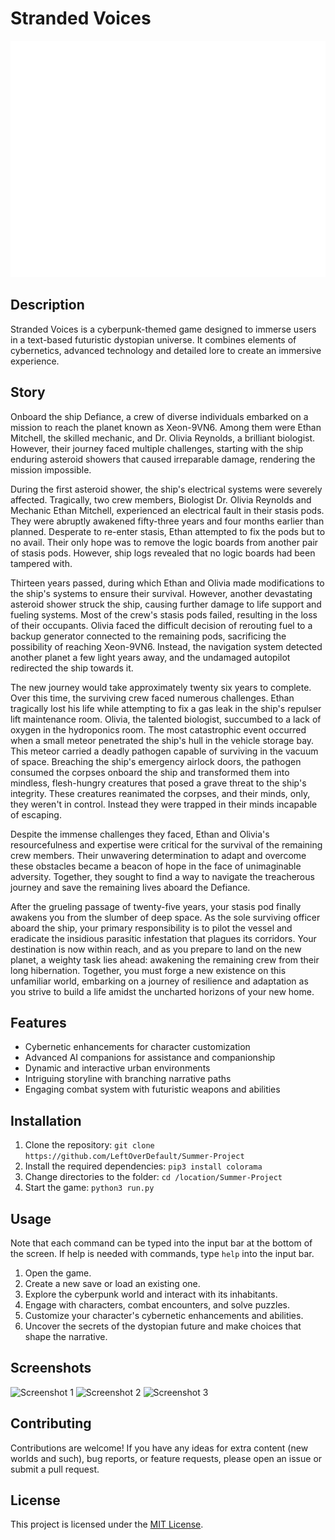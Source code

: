# Stranded Voices

![Banner](assets/banner.png)

## Description

Stranded Voices is a cyberpunk-themed game designed to immerse users in a text-based futuristic dystopian universe. It combines elements of cybernetics, advanced technology and detailed lore to create an immersive experience.


## Story
Onboard the ship Defiance, a crew of diverse individuals embarked on a mission to reach the planet known as Xeon-9VN6. Among them were Ethan Mitchell, the skilled mechanic, and Dr. Olivia Reynolds, a brilliant biologist. However, their journey faced multiple challenges, starting with the ship enduring asteroid showers that caused irreparable damage, rendering the mission impossible.

During the first asteroid shower, the ship's electrical systems were severely affected. Tragically, two crew members, Biologist Dr. Olivia Reynolds and Mechanic Ethan Mitchell, experienced an electrical fault in their stasis pods. They were abruptly awakened fifty-three years and four months earlier than planned. Desperate to re-enter stasis, Ethan attempted to fix the pods but to no avail. Their only hope was to remove the logic boards from another pair of stasis pods. However, ship logs revealed that no logic boards had been tampered with.

Thirteen years passed, during which Ethan and Olivia made modifications to the ship's systems to ensure their survival. However, another devastating asteroid shower struck the ship, causing further damage to life support and fueling systems. Most of the crew's stasis pods failed, resulting in the loss of their occupants. Olivia faced the difficult decision of rerouting fuel to a backup generator connected to the remaining pods, sacrificing the possibility of reaching Xeon-9VN6. Instead, the navigation system detected another planet a few light years away, and the undamaged autopilot redirected the ship towards it.

The new journey would take approximately twenty six years to complete. Over this time, the surviving crew faced numerous challenges. Ethan tragically lost his life while attempting to fix a gas leak in the ship's repulser lift maintenance room. Olivia, the talented biologist, succumbed to a lack of oxygen in the hydroponics room. The most catastrophic event occurred when a small meteor penetrated the ship's hull in the vehicle storage bay. This meteor carried a deadly pathogen capable of surviving in the vacuum of space. Breaching the ship's emergency airlock doors, the pathogen consumed the corpses onboard the ship and transformed them into mindless, flesh-hungry creatures that posed a grave threat to the ship's integrity. These creatures reanimated the corpses, and their minds, only, they weren't in control. Instead they were trapped in their minds incapable of escaping.

Despite the immense challenges they faced, Ethan and Olivia's resourcefulness and expertise were critical for the survival of the remaining crew members. Their unwavering determination to adapt and overcome these obstacles became a beacon of hope in the face of unimaginable adversity. Together, they sought to find a way to navigate the treacherous journey and save the remaining lives aboard the Defiance.

After the grueling passage of twenty-five years, your stasis pod finally awakens you from the slumber of deep space. As the sole surviving officer aboard the ship, your primary responsibility is to pilot the vessel and eradicate the insidious parasitic infestation that plagues its corridors. Your destination is now within reach, and as you prepare to land on the new planet, a weighty task lies ahead: awakening the remaining crew from their long hibernation. Together, you must forge a new existence on this unfamiliar world, embarking on a journey of resilience and adaptation as you strive to build a life amidst the uncharted horizons of your new home.

## Features

- Cybernetic enhancements for character customization
- Advanced AI companions for assistance and companionship
- Dynamic and interactive urban environments
- Intriguing storyline with branching narrative paths
- Engaging combat system with futuristic weapons and abilities

## Installation

1. Clone the repository: `git clone https://github.com/LeftOverDefault/Summer-Project`
2. Install the required dependencies: `pip3 install colorama`
3. Change directories to the folder: `cd /location/Summer-Project`
4. Start the game: `python3 run.py`

## Usage

Note that each command can be typed into the input bar at the bottom of the screen. If help is needed with commands, type `help` into the input bar.

1. Open the game.
2. Create a new save or load an existing one.
3. Explore the cyberpunk world and interact with its inhabitants.
4. Engage with characters, combat encounters, and solve puzzles.
5. Customize your character's cybernetic enhancements and abilities.
6. Uncover the secrets of the dystopian future and make choices that shape the narrative.

## Screenshots

![Screenshot 1](assets/screenshot_1.png)
![Screenshot 2](assets/screenshot_2.png)
![Screenshot 3](assets/screenshot_3.png)

## Contributing

Contributions are welcome! If you have any ideas for extra content (new worlds and such), bug reports, or feature requests, please open an issue or submit a pull request.

## License

This project is licensed under the [MIT License](LICENSE).